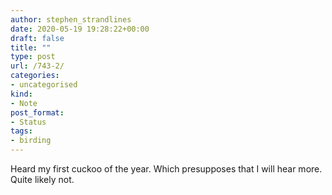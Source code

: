 ```yaml
---
author: stephen_strandlines
date: 2020-05-19 19:28:22+00:00
draft: false
title: ""
type: post
url: /743-2/
categories:
- uncategorised
kind:
- Note
post_format:
- Status
tags:
- birding
---
```


Heard my first cuckoo of the year. Which presupposes that I will hear more. Quite likely not.
